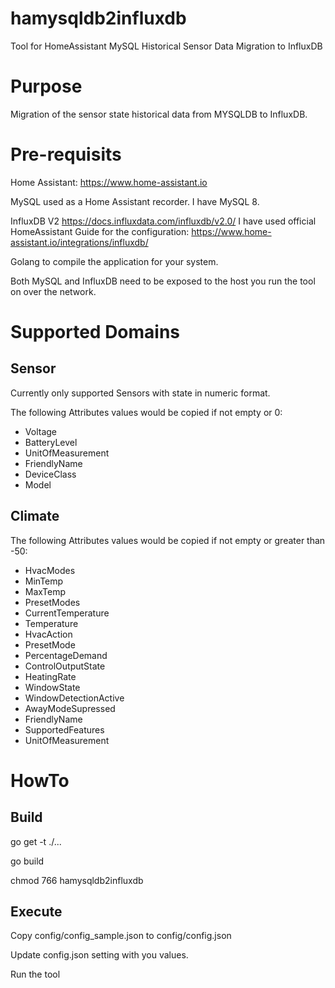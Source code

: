 # hamysqldb2influxdb
Tool for HomeAssistant MySQL Historical Sensor Data Migration to InfluxDB
# Purpose
Migration of the sensor state historical data from MYSQLDB to InfluxDB.

# Pre-requisits
Home Assistant: https://www.home-assistant.io

MySQL used as a Home Assistant recorder. I have MySQL 8.

InfluxDB V2 https://docs.influxdata.com/influxdb/v2.0/  I have used official HomeAssistant Guide for the configuration: https://www.home-assistant.io/integrations/influxdb/ 

Golang to compile the application for your system.

Both MySQL and InfluxDB need to be exposed to the host you run the tool on over the network.

# Supported Domains
## Sensor
Currently only supported Sensors with state in numeric format.

The following Attributes values would be copied if not empty or 0:

*   Voltage 
*	BatteryLevel 
*	UnitOfMeasurement 
*	FriendlyName
*	DeviceClass 
*	Model

## Climate

The following Attributes values would be copied if not empty or greater than -50:
   
*    HvacModes            
*	MinTemp              
*	MaxTemp              
*	PresetModes          
*	CurrentTemperature   
*	Temperature          
*	HvacAction           
*	PresetMode           
*	PercentageDemand     
*	ControlOutputState   
*	HeatingRate          
*	WindowState          
*	WindowDetectionActive
*	AwayModeSupressed    
*	FriendlyName         
*	SupportedFeatures    
*	UnitOfMeasurement    
# HowTo
## Build
go get -t ./...

go build

chmod 766 hamysqldb2influxdb

## Execute
Copy config/config_sample.json to config/config.json

Update config.json setting with you values.

Run the tool
